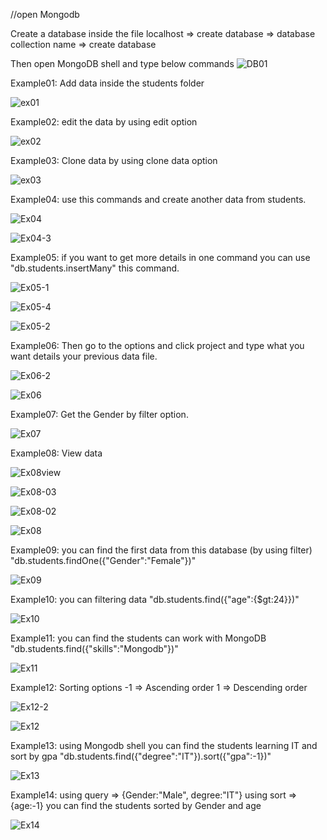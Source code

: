 //open Mongodb

Create a database inside the file
localhost => create database => database collection name => create database

Then open MongoDB shell and type below commands
![DB01](https://github.com/user-attachments/assets/8c646a02-0d23-4a94-b840-8fc9d6591bd2)

Example01:
Add data inside the students folder

![ex01](https://github.com/user-attachments/assets/0c365819-f9ad-44c6-a0ae-3fdd1df07381)

Example02:
edit the data by using edit option 

![ex02](https://github.com/user-attachments/assets/7ed206dc-1592-42f3-9be4-1f738f6b741b)

Example03:
Clone data by using clone data option

![ex03](https://github.com/user-attachments/assets/a392d4a6-a52c-4816-9254-970b984de4f7)

Example04:
use this commands and create another data from students.

![Ex04](https://github.com/user-attachments/assets/3ac577fc-2ef8-4306-ac1f-f5cbb3c89f92)

![Ex04-3](https://github.com/user-attachments/assets/17c08d5d-1627-4a7b-a6ee-7c7bfbca2b80)


Example05:
if you want to get more details in one command you can use 
"db.students.insertMany" this command.

![Ex05-1](https://github.com/user-attachments/assets/b9fc6f53-8f59-4e47-a138-5ce6be17b9eb)

![Ex05-4](https://github.com/user-attachments/assets/76ca7b19-b018-4ee8-a77a-b320803f1655)

![Ex05-2](https://github.com/user-attachments/assets/bc062f02-83fd-456f-a2cf-8e823ae774fb)

Example06:
Then go to the options and click project and type what you want details your previous data file.

![Ex06-2](https://github.com/user-attachments/assets/6616ae78-de9f-499a-acf8-4141c67f4ab1)

![Ex06](https://github.com/user-attachments/assets/76afa5d5-ceb9-4d2c-aff4-0d7fb2398bfd)

Example07:
Get the Gender by filter option.

![Ex07](https://github.com/user-attachments/assets/09245023-4b59-4682-bc4b-da37b56018ed)

Example08:
View data

![Ex08view](https://github.com/user-attachments/assets/9f4a64bb-008c-42fd-844a-07055ee52c2e)

![Ex08-03](https://github.com/user-attachments/assets/7acdce2c-f85e-44a2-8e34-4cc5b3412369)

![Ex08-02](https://github.com/user-attachments/assets/2211474c-b967-4765-a0dc-052dbfb6017d)

![Ex08](https://github.com/user-attachments/assets/c3397921-3d07-4b22-b422-6bc25e07c216)

Example09:
you can find the first data from this database (by using filter)
"db.students.findOne({"Gender":"Female"})"

![Ex09](https://github.com/user-attachments/assets/2ba1ca3f-bc55-4fe6-be6b-3b3a87fe6578)

Example10:
you can filtering data 
"db.students.find({"age":{$gt:24}})"

![Ex10](https://github.com/user-attachments/assets/0f9d7151-4794-4c3e-bc05-cbcc5fca8e59)

Example11:
you can find the students can work with  MongoDB
"db.students.find({"skills":"Mongodb"})"

![Ex11](https://github.com/user-attachments/assets/3a7a2875-5abf-451c-9a7a-ecb1cbb4d210)

Example12:
Sorting options
-1 => Ascending order
 1 => Descending order

![Ex12-2](https://github.com/user-attachments/assets/ffe1a630-d692-41af-8d56-5701cea0c605)

![Ex12](https://github.com/user-attachments/assets/e2de43eb-5c05-4d6b-afaa-1244e3093a5c)
 
 
Example13:
using Mongodb shell you can find the students learning IT and sort by gpa 
"db.students.find({"degree":"IT"}).sort({"gpa":-1})"

![Ex13](https://github.com/user-attachments/assets/db3242d4-85e0-4bf7-a1c7-3f2699ef59ac)

Example14:
using query => {Gender:"Male", degree:"IT"}
using sort => {age:-1}
you can find the students sorted by Gender and age

![Ex14](https://github.com/user-attachments/assets/16dc153d-3bbd-40f2-9e59-e77fc24391ca)








